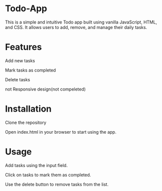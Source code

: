 # Todo-App

This is a simple and intuitive Todo app built using vanilla JavaScript, HTML, and CSS. It allows users to add, remove, and manage their daily tasks.
# Features
Add new tasks

Mark tasks as completed

Delete tasks

not Responsive design(not compeleted)

# Installation
Clone the repository

Open index.html in your browser to start using the app.
# Usage
Add tasks using the input field.

Click on tasks to mark them as completed.

Use the delete button to remove tasks from the list.

